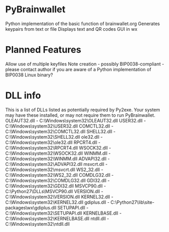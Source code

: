 PyBrainwallet
=======
Python implementation of the basic function of brainwallet.org
Generates keypairs from text or file
Displays text and QR codes
GUI in wx  

Planned Features
=======
Allow use of multiple keyfiles
Note creation - possibly BIP0038-compliant - please contact author if you are aware of a Python implementation of BIP0038
Linux binary?  

DLL info
=======
This is a list of DLLs listed as potentially required by Py2exe.
Your system may have these installed, or may not require them to run PyBrainwallet.  
OLEAUT32.dll - C:\Windows\system32\OLEAUT32.dll
USER32.dll - C:\Windows\system32\USER32.dll
COMCTL32.dll - C:\Windows\system32\COMCTL32.dll
SHELL32.dll - C:\Windows\system32\SHELL32.dll
ole32.dll - C:\Windows\system32\ole32.dll
RPCRT4.dll - C:\Windows\system32\RPCRT4.dll
WSOCK32.dll - C:\Windows\system32\WSOCK32.dll
WINMM.dll - C:\Windows\system32\WINMM.dll
ADVAPI32.dll - C:\Windows\system32\ADVAPI32.dll
msvcrt.dll - C:\Windows\system32\msvcrt.dll
WS2_32.dll - C:\Windows\system32\WS2_32.dll
COMDLG32.dll - C:\Windows\system32\COMDLG32.dll
GDI32.dll - C:\Windows\system32\GDI32.dll
MSVCP90.dll - C:\Python27\DLLs\MSVCP90.dll
VERSION.dll - C:\Windows\system32\VERSION.dll
KERNEL32.dll - C:\Windows\system32\KERNEL32.dll
gdiplus.dll - C:\Python27\lib\site-packages\wx\gdiplus.dll
SETUPAPI.dll - C:\Windows\system32\SETUPAPI.dll
KERNELBASE.dll - C:\Windows\system32\KERNELBASE.dll
ntdll.dll - C:\Windows\system32\ntdll.dll  



